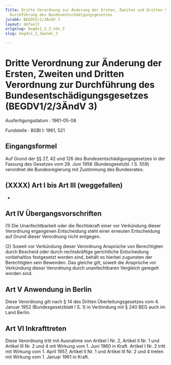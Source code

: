 ```yaml
---
Title: Dritte Verordnung zur Änderung der Ersten, Zweiten und Dritten Verordnung zur
  Durchführung des Bundesentschädigungsgesetzes
jurabk: BEGDV1/2/3ÄndV 3
layout: default
origslug: begdv1_2_3_ndv_3
slug: begdv1_2_3aendv_3

---
```


# Dritte Verordnung zur Änderung der Ersten, Zweiten und Dritten Verordnung zur Durchführung des Bundesentschädigungsgesetzes (BEGDV1/2/3ÄndV 3)

Ausfertigungsdatum
:   1961-05-08

Fundstelle
:   BGBl I: 1961, 521

## Eingangsformel

Auf Grund der §§ 27, 42 und 126 des Bundesentschädigungsgesetzes in
der Fassung des Gesetzes vom 29. Juni 1956 (Bundesgesetzbl. I S. 559)
verordnet die Bundesregierung mit Zustimmung des Bundesrates:

## (XXXX) Art I bis Art III (weggefallen)

-

## Art IV Übergangsvorschriften

(1) Die Unanfechtbarkeit oder die Rechtskraft einer vor Verkündung
dieser Verordnung ergangenen Entscheidung steht einer erneuten
Entscheidung auf Grund dieser Verordnung nicht entgegen.

(2) Soweit vor Verkündung dieser Verordnung Ansprüche von Berechtigten
durch Bescheid oder durch rechtskräftige gerichtliche Entscheidung
vorbehaltlos festgesetzt worden sind, behält es hierbei zugunsten der
Berechtigten sein Bewenden. Das gleiche gilt, soweit die Ansprüche vor
Verkündung dieser Verordnung durch unanfechtbaren Vergleich geregelt
worden sind.

## Art V Anwendung in Berlin

Diese Verordnung gilt nach § 14 des Dritten Überleitungsgesetzes vom
4\. Januar 1952 (Bundesgesetzblatt I S. 1) in Verbindung mit § 240 BEG
auch im Land Berlin.

## Art VI Inkrafttreten

Diese Verordnung tritt mit Ausnahme von Artikel I Nr. 2, Artikel II
Nr. 1 und Artikel III Nr. 2 und 4 mit Wirkung vom 1. Juni 1960 in
Kraft. Artikel I Nr. 2 tritt mit Wirkung vom 1. April 1957, Artikel II
Nr. 1 und Artikel III Nr. 2 und 4 treten mit Wirkung vom 1. Januar
1961 in Kraft.

